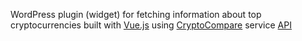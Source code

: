WordPress plugin (widget) for fetching information about top cryptocurrencies built with [Vue.js](https://vuejs.org/) using [CryptoCompare](https://www.cryptocompare.com/) service [API](https://min-api.cryptocompare.com/)
